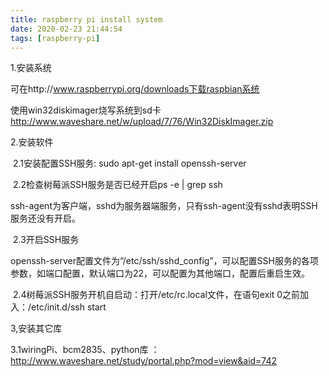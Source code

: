 ```yaml
---
title: raspberry pi install system
date: 2020-02-23 21:44:54
tags: [raspberry-pi]
---
```


1.安装系统 

可在http://www.raspberrypi.org/downloads下载raspbian系统

使用win32diskimager烧写系统到sd卡 http://www.waveshare.net/w/upload/7/76/Win32DiskImager.zip

2.安装软件

​	2.1安装配置SSH服务: sudo apt-get install openssh-server

​	2.2检查树莓派SSH服务是否已经开启ps -e | grep ssh

​		ssh-agent为客户端，sshd为服务器端服务，只有ssh-agent没有sshd表明SSH服务还没有开启。

​	2.3开启SSH服务

​		openssh-server配置文件为“/etc/ssh/sshd_config”，可以配置SSH服务的各项参数，如端口配置，默认端口为22，可以配置为其他端口，配置后重启生效。

​	2.4树莓派SSH服务开机自启动：打开/etc/rc.local文件，在语句exit 0之前加入：/etc/init.d/ssh start

3,安装其它库

  3.1wiringPi、bcm2835、python库 ：http://www.waveshare.net/study/portal.php?mod=view&aid=742


